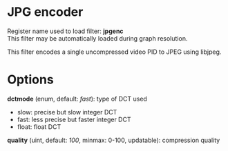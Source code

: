 <!-- automatically generated - do not edit, patch gpac/applications/gpac/gpac.c -->

# JPG encoder  
  
Register name used to load filter: __jpgenc__  
This filter may be automatically loaded during graph resolution.  
  
This filter encodes a single uncompressed video PID to JPEG using libjpeg.  
  

# Options    
  
<a id="dctmode">__dctmode__</a> (enum, default: _fast_): type of DCT used  
* slow: precise but slow integer DCT  
* fast: less precise but faster integer DCT  
* float: float DCT  
  
<a id="quality">__quality__</a> (uint, default: _100_, minmax: 0-100, updatable): compression quality  
  
